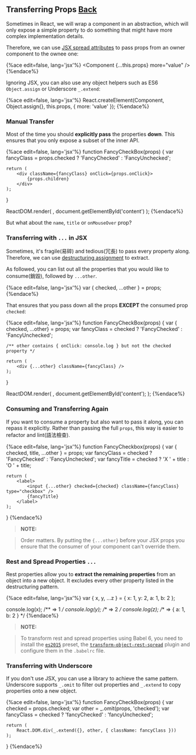 ## Transferring Props [Back](./../react.md)

Sometimes in React, we will wrap a component in an abstraction, which will only expose a simple property to do something that might have more complex implementation details.

Therefore, we can use [JSX spread attributes](./../jsx_spread_attributes/jsx_spread_attributes.md) to pass props from an owner component to the ownee one:

{%ace edit=false, lang='jsx'%}
<Component {...this.props} more="value" />
{%endace%}

Ignoring JSX, you can also use any object helpers such as ES6 `Object.assign` or Underscore `_.extend`:

{%ace edit=false, lang='jsx'%}
React.createElement(Component, Object.assign{}, this.props, { more: 'value' });
{%endace%}

### Manual Transfer

Most of the time you should **explicitly pass** the properties **down**. This ensures that you only expose a subset of the inner API.

{%ace edit=false, lang='jsx'%}
function FancyCheckBox(props) {
    var fancyClass = props.checked ? 'FancyChecked' : 'FancyUnchecked';
    
    return (
        <div className={fancyClass} onClick={props.onClick}>
            {props.children}
        </div>
    );
}

ReactDOM.render(
    <FancyCheckBox checked={true} onClick={console.log.bind(console)}>
    </FancyCheckBox>,
    document.getElementById('content')
);
{%endace%}

But what about the `name`, `title` or `onMouseOver` prop?

### Transferring with `...` in JSX

Sometimes, it's fragile(易碎) and tedious(冗長) to pass every property along. Therefore, we can use [destructuring assignment](https://developer.mozilla.org/en-US/docs/Web/JavaScript/Reference/Operators/Destructuring_assignment) to extract.

As followed, you can list out all the properties that you would like to consume(銷毀), followed by `...other`.

{%ace edit=false, lang='jsx'%}
var { checked, ...other } = props;
{%endace%}

That ensures that you pass down all the props **EXCEPT** the consumed prop `checked`:

{%ace edit=false, lang='jsx'%}
function FancyCheckBox(props) {
    var { checked, ...other} = props;
    var fancyClass = checked ? 'FancyChecked' : 'FancyUnchecked';
    
    /** other contains { onClick: console.log } but not the checked property */
    
    return (
        <div {...other} className={fancyClass} />
    );
}

ReactDOM.render(
    <FancyCheckBox checked={true} onClick={console.log.bind(console)} >
    </FancyCheckBox>,
    document.getElementById('content');
);
{%endace%}

### Consuming and Transferring Again

If you want to consume a property but also want to pass it along, you can repass it explicitly. Rather than passing the full `props`, this way is easier to refactor and lint(語法檢查).

{%ace edit=false, lang='jsx'%}
function FancyCheckbox(props) {
    var { checked, title, ...other } = props;
    var fancyClass = checked ? 'FancyChecked' : 'FancyUnchecked';
    var fancyTitle = checked ? 'X ' + title : 'O ' + title;
    
    return (
        <label>
            <input {...other} checked={checked} className={fancyClass} type="checkbox" />
            {fancyTitle}
        </label>
    );
}
{%endace%}

> **NOTE:**

> Order matters. By putting the `{...other}` before your JSX props you ensure that the consumer of your component can't override them.

### Rest and Spread Properties `...`

Rest properties allow you to **extract the remaining properties** from an object into a new object. It excludes every other property listed in the destructuring pattern.

{%ace edit=false, lang='jsx'%}
var { x, y, ...z } = { x: 1, y: 2, a: 1, b: 2 };

console.log(x);     /** => 1              */
console.log(y);     /** => 2              */
console.log(z);     /** => { a: 1, b: 2 } */
{%endace%}

> **NOTE:**

> To transform rest and spread properties using Babel 6, you need to install the [`es2015`](https://babeljs.io/docs/plugins/preset-es2015/) preset, the [`transform-object-rest-spread`](https://babeljs.io/docs/plugins/transform-object-rest-spread/) plugin and configure them in the `.babelrc` file.

### Transferring with Underscore

If you don't use JSX, you can use a library to achieve the same pattern. Underscore supports `_.omit` to filter out properties and `_.extend` to copy properties onto a new object.

{%ace edit=false, lang='jsx'%}
function FancyCheckBox(props) {
    var checked = props.checked;
    var other = _.omit(props, 'checked');
    var fancyClass = checked ? 'fancyChecked' : 'fancyUnchecked';
    
    return (
        React.DOM.div(_.extend({}, other, { className: fancyClass }))
    );
}
{%endace%}
